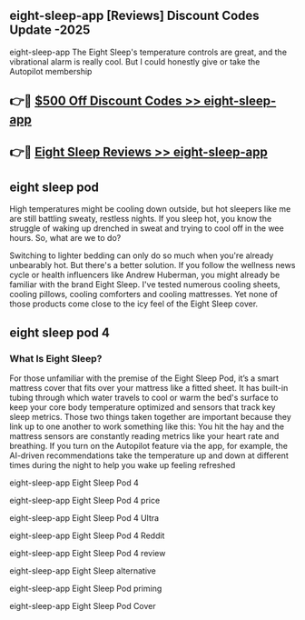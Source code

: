## eight-sleep-app [Reviews​] Discount Codes Update -2025

eight-sleep-app The Eight Sleep's temperature controls are great, and the vibrational alarm is really cool. But I could honestly give or take the Autopilot membership

## 👉🔴 [$500 Off Discount Codes >> eight-sleep-app](http://download.freeplayer.one?title=eight-sleep-app&ref=18-ES)

## 👉🔴 [Eight Sleep Reviews >> eight-sleep-app](http://download.freeplayer.one?title=eight-sleep-app&ref=18-ES)

## eight sleep pod

High temperatures might be cooling down outside, but hot sleepers like me are still battling sweaty, restless nights. If you sleep hot, you know the struggle of waking up drenched in sweat and trying to cool off in the wee hours. So, what are we to do?

Switching to lighter bedding can only do so much when you're already unbearably hot. But there's a better solution. If you follow the wellness news cycle or health influencers like Andrew Huberman, you might already be familiar with the brand Eight Sleep. I've tested numerous cooling sheets, cooling pillows, cooling comforters and cooling mattresses. Yet none of those products come close to the icy feel of the Eight Sleep cover.

## eight sleep pod 4

### What Is Eight Sleep?

For those unfamiliar with the premise of the Eight Sleep Pod, it’s a smart mattress cover that fits over your mattress like a fitted sheet. It has built-in tubing through which water travels to cool or warm the bed's surface to keep your core body temperature optimized and sensors that track key sleep metrics. Those two things taken together are important because they link up to one another to work something like this: You hit the hay and the mattress sensors are constantly reading metrics like your heart rate and breathing. If you turn on the Autopilot feature via the app, for example, the AI-driven recommendations take the temperature up and down at different times during the night to help you wake up feeling refreshed

eight-sleep-app Eight Sleep Pod 4

eight-sleep-app Eight Sleep Pod 4 price

eight-sleep-app Eight Sleep Pod 4 Ultra

eight-sleep-app Eight Sleep Pod 4 Reddit

eight-sleep-app Eight Sleep Pod 4 review

eight-sleep-app Eight Sleep alternative

eight-sleep-app Eight Sleep Pod priming

eight-sleep-app Eight Sleep Pod Cover